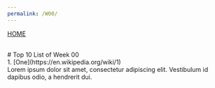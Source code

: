 ```yaml
---
permalink: /W00/
---
```

[HOME](../)

<br>
# Top 10 List of Week 00
<br>
1. [One](https://en.wikipedia.org/wiki/1)<br>
Lorem ipsum dolor sit amet, consectetur adipiscing elit.
Vestibulum id dapibus odio, a hendrerit dui.
